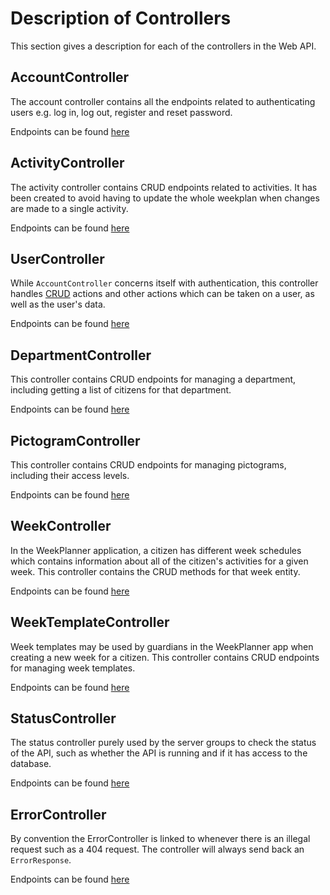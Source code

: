 # Description of Controllers

This section gives a description for each of the controllers in the Web API.

## AccountController

The account controller contains all the endpoints related to authenticating users
e.g. log in, log out, register and reset password.

Endpoints can be found [here](./Endpoints/account_endpoints.md)

## ActivityController

The activity controller contains CRUD endpoints related to activities. It has been
created to avoid having to update the whole weekplan when changes are made to a
single activity.

Endpoints can be found [here](./Endpoints/activity_endpoints.md)

## UserController

While ```AccountController``` concerns itself with authentication, this controller
handles [CRUD](https://en.wikipedia.org/wiki/Create,_read,_update_and_delete) actions
and other actions which can be taken on a user, as well as the user's data.

Endpoints can be found [here](./Endpoints/user_endpoints.md)

## DepartmentController

This controller contains CRUD endpoints for managing a department, including getting
a list of citizens for that department.

Endpoints can be found [here](./Endpoints/department_endpoints.md)

## PictogramController

This controller contains CRUD endpoints for managing pictograms, including their
access levels.

Endpoints can be found [here](./Endpoints/pictogram_endpoints.md)

## WeekController

In the WeekPlanner application, a citizen has different week schedules which contains
information about all of the citizen's activities for a given week.
This controller contains the CRUD methods for that week entity.

Endpoints can be found [here](./Endpoints/week_endpoints.md)

## WeekTemplateController

Week templates may be used by guardians in the WeekPlanner app when creating a new
week for a citizen. This controller contains CRUD endpoints for managing week templates.

Endpoints can be found [here](./Endpoints/week_template_endpoints.md)

## StatusController

The status controller purely used by the server groups to check the status of the
API, such as whether the API is running and if it has access to the database.

Endpoints can be found [here](./Endpoints/status_endpoints.md)

## ErrorController

By convention the ErrorController is linked to whenever there is an illegal request
such as a 404 request. The controller will always send back an ``ErrorResponse``.

Endpoints can be found [here](./Endpoints/error_endpoints.md)

